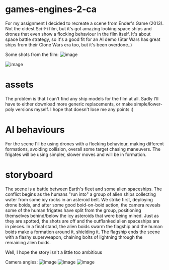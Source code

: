 # games-engines-2-ca

For my assignment I decided to recreate a scene from Ender's Game (2013). Not the oldest Sci-Fi film, but it's got amazing looking space ships and drones that even show a flocking behaviour in the film itself. It's about space battle strategy, so it's a good fit for an AI demo (Star Wars has great ships from their Clone Wars era too, but it's been overdone..)

Some shots from the film:
![image](https://user-images.githubusercontent.com/21022646/109868003-7026d180-7c67-11eb-8919-4c284f13388e.png)

![image](https://user-images.githubusercontent.com/21022646/109867333-aa43a380-7c66-11eb-840a-4d5307672b18.png)





# assets

The problem is that I can't find any ship models for the film at all. Sadly I'll have to either download more generic replacements, or make simple/lower-poly versions myself. I hope that doesn't lose me any points :)

# AI behaviours

For the scene I'll be using drones with a flocking behaviour, making different formations, avoiding collision, overall some target chasing maneuvers. The frigates will be using simpler, slower moves and will be in formation.

# storyboard

The scene is a battle between Earth's fleet and some alien spaceships. The conflict begins as the humans "run into" a group of alien ships collecting water from some icy rocks in an asteroid belt. We strike first, deploying drone boids, and after some good boid-on-boid action, the camera reveals some of the human frigates have split from the group, positioning themselves behind/below the icy asteroids that were being mined. Just as they are spotted, the shots are off and the outflanked alien spaceships are in pieces. In a final stand, the alien boids swarm the flagship and the human boids make a formation around it, shielding it. The flagship ends the scene with a flashy superweapon, chaining bolts of lightning through the remaining alien boids.

Well, I hope the story isn't a little too ambitious

Camera angles:
![image](https://user-images.githubusercontent.com/21022646/109868498-fc38f900-7c67-11eb-930e-bc51918ea492.png)
![image](https://user-images.githubusercontent.com/21022646/109868571-1377e680-7c68-11eb-8270-6466b837a900.png)
![image](https://user-images.githubusercontent.com/21022646/109868736-4a4dfc80-7c68-11eb-911a-d7c4b1b532a9.png)


